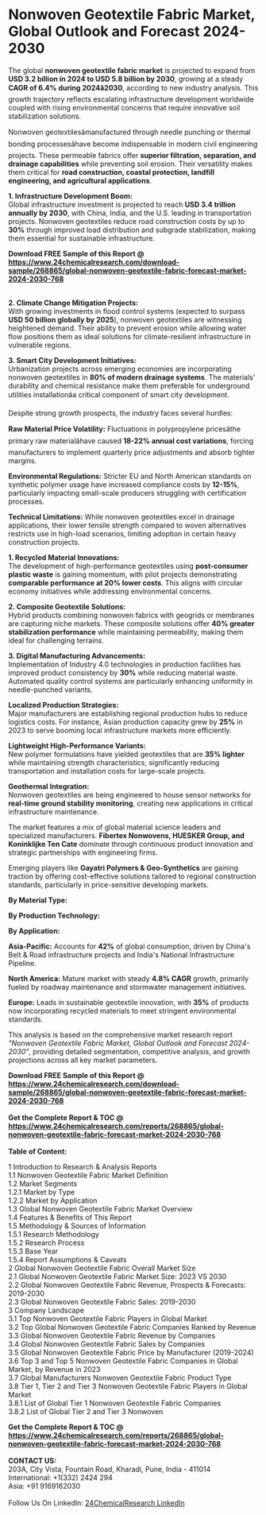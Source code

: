 <h1>Nonwoven Geotextile Fabric Market, Global Outlook and Forecast 2024-2030</h1><p>The global <strong>nonwoven geotextile fabric market</strong> is projected to expand from <strong>USD 3.2 billion in 2024 to USD 5.8 billion by 2030</strong>, growing at a steady <strong>CAGR of 6.4% during 2024â2030</strong>, according to new industry analysis. This growth trajectory reflects escalating infrastructure development worldwide coupled with rising environmental concerns that require innovative soil stabilization solutions.</p><p>Nonwoven geotextilesâmanufactured through needle punching or thermal bonding processesâhave become indispensable in modern civil engineering projects. These permeable fabrics offer <strong>superior filtration, separation, and drainage capabilities</strong> while preventing soil erosion. Their versatility makes them critical for <strong>road construction, coastal protection, landfill engineering, and agricultural applications</strong>.</p><p><strong>1. Infrastructure Development Boom:</strong><br>
Global infrastructure investment is projected to reach <strong>USD 3.4 trillion annually by 2030</strong>, with China, India, and the U.S. leading in transportation projects. Nonwoven geotextiles reduce road construction costs by up to <strong>30%</strong> through improved load distribution and subgrade stabilization, making them essential for sustainable infrastructure.</p><div><b>Download FREE Sample of this Report @ 
            <a href="https://www.24chemicalresearch.com/download-sample/268865/global-nonwoven-geotextile-fabric-forecast-market-2024-2030-768">
            https://www.24chemicalresearch.com/download-sample/268865/global-nonwoven-geotextile-fabric-forecast-market-2024-2030-768</a></b></div><br><p><strong>2. Climate Change Mitigation Projects:</strong><br>
With growing investments in flood control systems (expected to surpass <strong>USD 50 billion globally by 2025</strong>), nonwoven geotextiles are witnessing heightened demand. Their ability to prevent erosion while allowing water flow positions them as ideal solutions for climate-resilient infrastructure in vulnerable regions.</p><p><strong>3. Smart City Development Initiatives:</strong><br>
Urbanization projects across emerging economies are incorporating nonwoven geotextiles in <strong>80% of modern drainage systems</strong>. The materials' durability and chemical resistance make them preferable for underground utilities installationâa critical component of smart city development.</p><p>Despite strong growth prospects, the industry faces several hurdles:</p><p><strong>Raw Material Price Volatility:</strong> Fluctuations in polypropylene pricesâthe primary raw materialâhave caused <strong>18-22% annual cost variations</strong>, forcing manufacturers to implement quarterly price adjustments and absorb tighter margins.</p><p><strong>Environmental Regulations:</strong> Stricter EU and North American standards on synthetic polymer usage have increased compliance costs by <strong>12-15%</strong>, particularly impacting small-scale producers struggling with certification processes.</p><p><strong>Technical Limitations:</strong> While nonwoven geotextiles excel in drainage applications, their lower tensile strength compared to woven alternatives restricts use in high-load scenarios, limiting adoption in certain heavy construction projects.</p><p><strong>1. Recycled Material Innovations:</strong><br>
The development of high-performance geotextiles using <strong>post-consumer plastic waste</strong> is gaining momentum, with pilot projects demonstrating <strong>comparable performance at 20% lower costs</strong>. This aligns with circular economy initiatives while addressing environmental concerns.</p><p><strong>2. Composite Geotextile Solutions:</strong><br>
Hybrid products combining nonwoven fabrics with geogrids or membranes are capturing niche markets. These composite solutions offer <strong>40% greater stabilization performance</strong> while maintaining permeability, making them ideal for challenging terrains.</p><p><strong>3. Digital Manufacturing Advancements:</strong><br>
Implementation of Industry 4.0 technologies in production facilities has improved product consistency by <strong>30%</strong> while reducing material waste. Automated quality control systems are particularly enhancing uniformity in needle-punched variants.</p><p><strong>Localized Production Strategies:</strong><br>
	Major manufacturers are establishing regional production hubs to reduce logistics costs. For instance, Asian production capacity grew by <strong>25%</strong> in 2023 to serve booming local infrastructure markets more efficiently.</p><p><strong>Lightweight High-Performance Variants:</strong><br>
	New polymer formulations have yielded geotextiles that are <strong>35% lighter</strong> while maintaining strength characteristics, significantly reducing transportation and installation costs for large-scale projects.</p><p><strong>Geothermal Integration:</strong><br>
	Nonwoven geotextiles are being engineered to house sensor networks for <strong>real-time ground stability monitoring</strong>, creating new applications in critical infrastructure maintenance.</p><p>The market features a mix of global material science leaders and specialized manufacturers. <strong>Fibertex Nonwovens, HUESKER Group, and Koninklijke Ten Cate</strong> dominate through continuous product innovation and strategic partnerships with engineering firms.</p><p>Emerging players like <strong>Gayatri Polymers &amp; Geo-Synthetics</strong> are gaining traction by offering cost-effective solutions tailored to regional construction standards, particularly in price-sensitive developing markets.</p><p><strong>By Material Type:</strong></p><p><strong>By Production Technology:</strong></p><p><strong>By Application:</strong></p><p><strong>Asia-Pacific:</strong> Accounts for <strong>42%</strong> of global consumption, driven by China's Belt &amp; Road infrastructure projects and India's National Infrastructure Pipeline.</p><p><strong>North America:</strong> Mature market with steady <strong>4.8% CAGR</strong> growth, primarily fueled by roadway maintenance and stormwater management initiatives.</p><p><strong>Europe:</strong> Leads in sustainable geotextile innovation, with <strong>35%</strong> of products now incorporating recycled materials to meet stringent environmental standards.</p><p>This analysis is based on the comprehensive market research report <em>"Nonwoven Geotextile Fabric Market, Global Outlook and Forecast 2024-2030"</em>, providing detailed segmentation, competitive analysis, and growth projections across all key market parameters.</p><div><b>Download FREE Sample of this Report @ 
            <a href="https://www.24chemicalresearch.com/download-sample/268865/global-nonwoven-geotextile-fabric-forecast-market-2024-2030-768">
            https://www.24chemicalresearch.com/download-sample/268865/global-nonwoven-geotextile-fabric-forecast-market-2024-2030-768</a></b></div><br><div><b>Get the Complete Report & TOC @ 
            <a href="https://www.24chemicalresearch.com/reports/268865/global-nonwoven-geotextile-fabric-forecast-market-2024-2030-768">
            https://www.24chemicalresearch.com/reports/268865/global-nonwoven-geotextile-fabric-forecast-market-2024-2030-768</a></b></div><br>
            <b>Table of Content:</b><p>1 Introduction to Research & Analysis Reports<br />
    1.1 Nonwoven Geotextile Fabric Market Definition<br />
    1.2 Market Segments<br />
        1.2.1 Market by Type<br />
        1.2.2 Market by Application<br />
    1.3 Global Nonwoven Geotextile Fabric Market Overview<br />
    1.4 Features & Benefits of This Report<br />
    1.5 Methodology & Sources of Information<br />
        1.5.1 Research Methodology<br />
        1.5.2 Research Process<br />
        1.5.3 Base Year<br />
        1.5.4 Report Assumptions & Caveats<br />
2 Global Nonwoven Geotextile Fabric Overall Market Size<br />
    2.1 Global Nonwoven Geotextile Fabric Market Size: 2023 VS 2030<br />
    2.2 Global Nonwoven Geotextile Fabric Revenue, Prospects & Forecasts: 2019-2030<br />
    2.3 Global Nonwoven Geotextile Fabric Sales: 2019-2030<br />
3 Company Landscape<br />
    3.1 Top Nonwoven Geotextile Fabric Players in Global Market<br />
    3.2 Top Global Nonwoven Geotextile Fabric Companies Ranked by Revenue<br />
    3.3 Global Nonwoven Geotextile Fabric Revenue by Companies<br />
    3.4 Global Nonwoven Geotextile Fabric Sales by Companies<br />
    3.5 Global Nonwoven Geotextile Fabric Price by Manufacturer (2019-2024)<br />
    3.6 Top 3 and Top 5 Nonwoven Geotextile Fabric Companies in Global Market, by Revenue in 2023<br />
    3.7 Global Manufacturers Nonwoven Geotextile Fabric Product Type<br />
    3.8 Tier 1, Tier 2 and Tier 3 Nonwoven Geotextile Fabric Players in Global Market<br />
        3.8.1 List of Global Tier 1 Nonwoven Geotextile Fabric Companies<br />
        3.8.2 List of Global Tier 2 and Tier 3 Nonwoven </p><div><b>Get the Complete Report & TOC @ 
            <a href="https://www.24chemicalresearch.com/reports/268865/global-nonwoven-geotextile-fabric-forecast-market-2024-2030-768">
            https://www.24chemicalresearch.com/reports/268865/global-nonwoven-geotextile-fabric-forecast-market-2024-2030-768</a></b></div><br><b>CONTACT US:</b><br>
            203A, City Vista, Fountain Road, Kharadi, Pune, India - 411014<br>
            International: +1(332) 2424 294<br>
            Asia: +91 9169162030 <br><br>
            Follow Us On LinkedIn: <a href="https://www.linkedin.com/company/24chemicalresearch/">24ChemicalResearch LinkedIn</a>